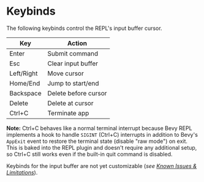 # Keybinds

The following keybinds control the REPL's input buffer cursor.

| Key | Action |
| --- | --- |
| Enter | Submit command |
| Esc | Clear input buffer |
| Left/Right | Move cursor |
| Home/End | Jump to start/end |
| Backspace | Delete before cursor |
| Delete | Delete at cursor |
| Ctrl+C | Terminate app |

**Note:** Ctrl+C behaves like a normal terminal interrupt because Bevy REPL
implements a hook to handle `SIGINT` (Ctrl+C) interrupts in addition to Bevy's
`AppExit` event to restore the terminal state (disable "raw mode") on exit. This
is baked into the REPL plugin and doesn't require any additional setup, so
Ctrl+C still works even if the built-in quit command is disabled.

Keybinds for the input buffer are not yet customizable (_see
[Known Issues & Limitations](../dev/known_issues.md)_).
